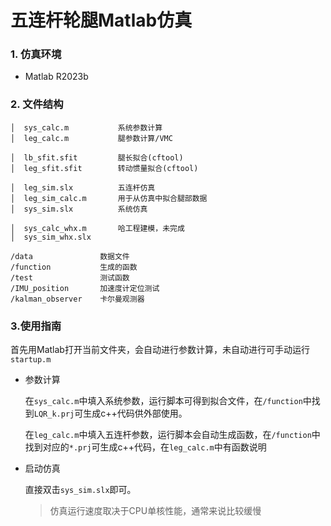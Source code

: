 # 五连杆轮腿Matlab仿真
### 1. 仿真环境

- Matlab R2023b 
### 2. 文件结构
```
│  sys_calc.m           系统参数计算
│  leg_calc.m           腿参数计算/VMC

│  lb_sfit.sfit         腿长拟合(cftool)
│  leg_sfit.sfit        转动惯量拟合(cftool)

│  leg_sim.slx          五连杆仿真
│  leg_sim_calc.m       用于从仿真中拟合腿部数据
│  sys_sim.slx          系统仿真

│  sys_calc_whx.m       哈工程建模，未完成
│  sys_sim_whx.slx

/data               数据文件
/function           生成的函数
/test               测试函数
/IMU_position       加速度计定位测试
/kalman_observer    卡尔曼观测器
```
### 3.使用指南

首先用Matlab打开当前文件夹，会自动进行参数计算，未自动进行可手动运行`startup.m`

- 参数计算

  在`sys_calc.m`中填入系统参数，运行脚本可得到拟合文件，在`/function`中找到`LQR_k.prj`可生成c++代码供外部使用。

  在`leg_calc.m`中填入五连杆参数，运行脚本会自动生成函数，在`/function`中找到对应的`*.prj`可生成c++代码，在`leg_calc.m`中有函数说明
  
- 启动仿真

  直接双击`sys_sim.slx`即可。
  
  > 仿真运行速度取决于CPU单核性能，通常来说比较缓慢
